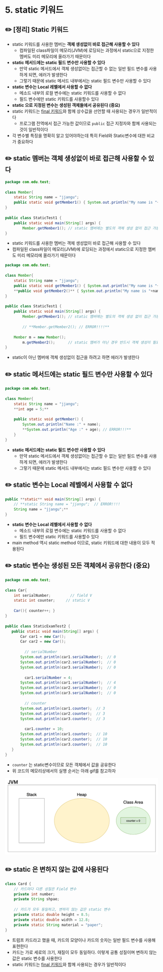 # 5. static 키워드


## ✏️  [정리] Static 키워드

- static 키워드를 사용한 멤버는 **객체 생성없이 바로 접근해 사용할 수 있다**
    - 컴파일된 class파일이 메모리(JVM)에 로딩되는 과정에서 static으로 지정한 멤버도 미리 메모리에 올라가기 때문이다
- **static 메서드에는 static 필드 변수만 사용할 수 있다**
    - 만약 static 메서드에서 객체 생성없이는 접근할 수 없는 일반 필드 변수를 사용하게 되면, 에러가 발생한다
    - 그렇기 때문에 static 메서드 내부에서는 static 필드 변수만 사용할 수 있다
- **static 변수는 Local 레벨에서 사용할 수 없다**
    - 메소드 내부의 로컬 변수에는 static 키워드를 사용할 수 없다
    - 필드 변수에만 static 키워드를 사용할수 있다
- **static 으로 지정된 변수는 생성된 객체들에서 공유된다 (중요)**
- static 키워드는 [final 키워드](7%20final%20%E1%84%8F%E1%85%B5%E1%84%8B%E1%85%AF%E1%84%83%E1%85%B3%20ce445b5c3bc543d9aa68dc81aac9db9b.md)와 함께 상수값을 선언할 때 사용되는 경우가 일반적이다
    - 프로그램 전역에서 접근 가능한 값이므로 `public` 접근 지정자와 함께 사용되는 것이 일반적이다
- 각 변수별 특징을 명확히 알고 있어야하는데 특히 Field와 Static변수에 대한 비교가 중요하다
    
    

## ✏️  static 멤버는 객체 생성없이 바로 접근해 사용할 수 있다

```java
package com.edu.test;

class Member{
	static String name = "jjangu";
	public static void getMember1() { System.out.println("My name is "+name); }
} 

public class StaticTest1 {
	public static void main(String[] args) {
		Member.getMember1(); // static 멤버에는 별도의 객체 생성 없이 접근 가능하다
}
```

- static 키워드를 사용한 멤버는 객체 생성없이 바로 접근해 사용할 수 있다
- 컴파일된 class파일이 메모리(JVM)에 로딩되는 과정에서 static으로 지정한 멤버도 미리 메모리에 올라가기 때문이다

```java
package com.edu.test;

class Member{
	static String name = "jjangu";
	public static void getMember1() { System.out.println("My name is "+name); }
	**public void getMember2()** { System.out.println("My name is "+name); }
} 

public class StaticTest1 {
	public static void main(String[] args) {
		Member.getMember1(); // static 멤버에는 별도의 객체 생성 없이 접근 가능하다

		// **Member.getMember2(); // ERROR!!!!**

    Member m = new Member();
		m.getMember2();      // static 멤버가 아닌 경우 반드시 객체 생성이 필요하다
}
```

- static이 아닌 멤버에 객체 생성없이 접근을 하려고 하면 에러가 발생한다

## ✏️  **static 메서드에는 static 필드 변수만 사용할 수 있다**

```java
package com.edu.test;

class Member{
	static String name = "jjangu";
	**int age = 5;**
	
	public static void getMember() { 
		System.out.println("Name :" + name);
		**System.out.println("Age :" + age); // ERROR!!!**
	}
} 
```

- **static 메서드에는 static 필드 변수만 사용할 수 있다**
    - 만약 static 메서드에서 객체 생성없이는 접근할 수 없는 일반 필드 변수를 사용하게 되면, 에러가 발생한다
    - 그렇기 때문에 static 메서드 내부에서는 static 필드 변수만 사용할 수 있다

## ✏️  **static 변수는 Local 레벨에서 사용할 수 없다**

```java
public **static** void main(String[] args) { 
	// **static String name = "jjangu";  // ERROR!!!!
	String name = "jjangu";**
}
```

- **static 변수는 Local 레벨에서 사용할 수 없다**
    - 메소드 내부의 로컬 변수에는 static 키워드를 사용할 수 없다
    - 필드 변수에만 static 키워드를 사용할수 있다
- main method 역시 static method 이므로, static 키워드에 대한 내용이 모두 적용된다

## ✏️  **static 변수는 생성된 모든 객체에서 공유한다 (중요)**

```java
package com.edu.test;

class Car{
	int serialNumber;		  // field V
	static int counter;		// static V
	
	Car(){ counter++; }
}

public class StaticExamTest2 {
   public static void main(String[] args) {
	   Car car1 = new Car();
	   Car car2 = new Car();
	   
		 // serialNumber
	   System.out.println(car1.serialNumber);  // 0
	   System.out.println(car2.serialNumber);  // 0
	   System.out.println(car3.serialNumber);  // 0

		 car1.serialNumber = 4;
	   System.out.println(car1.serialNumber);  // 4
	   System.out.println(car2.serialNumber);  // 0
	   System.out.println(car3.serialNumber);  // 0
	   
		 // counter
	   System.out.println(car1.counter);  // 3
	   System.out.println(car2.counter);  // 3
	   System.out.println(car3.counter);  // 3

		 car1.counter = 10;
	   System.out.println(car1.counter);  // 10
	   System.out.println(car2.counter);  // 10
	   System.out.println(car3.counter);  // 10
   }
}
```

- `counter` 는 static변수이므로 모든 객체에서 값을 공유한다
- 위 코드의 메모리상에서의 실행 순서는 아래 gif를 참고하자

![image](img/5.gif)
    

## ✏️  **static 은 변하지 않는 값에 사용된다**

```java
class Card {
	// 카드마다 다른 성질은 Field 변수
	private int number;
	private String shpae;

	// 카드가 모두 동일하고, 변하지 않는 값은 static 변수
	private static double height = 8.5;
	private static double width = 12.8;
	private static String material = "paper";
}
```

- 트럼프 카드라고 했을 때, 카드의 모양이나 카드의 숫자는 일반 필드 변수를 사용해 표현한다
- 카드는 가로 세로의 크기, 재질이 모두 동일하다. 이렇게 공통 성질이며 변하지 않는 값은 static 변수를 사용한다
- static 키워드는 [final 키워드](7%20final%20%E1%84%8F%E1%85%B5%E1%84%8B%E1%85%AF%E1%84%83%E1%85%B3%20ce445b5c3bc543d9aa68dc81aac9db9b.md)와 함께 사용되는 경우가 일반적이다